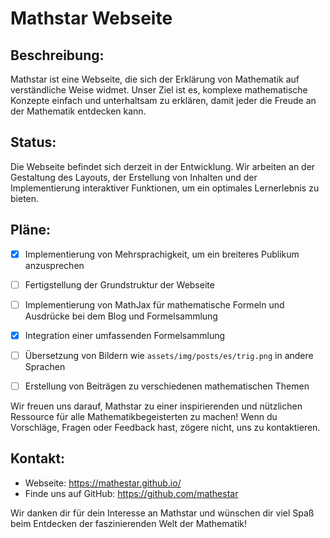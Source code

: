 # Mathstar Webseite

## Beschreibung:
Mathstar ist eine Webseite, die sich der Erklärung von Mathematik auf verständliche Weise widmet. Unser Ziel ist es, komplexe mathematische Konzepte einfach und unterhaltsam zu erklären, damit jeder die Freude an der Mathematik entdecken kann.

## Status:
Die Webseite befindet sich derzeit in der Entwicklung. Wir arbeiten an der Gestaltung des Layouts, der Erstellung von Inhalten und der Implementierung interaktiver Funktionen, um ein optimales Lernerlebnis zu bieten.

## Pläne:
- [x] Implementierung von Mehrsprachigkeit, um ein breiteres Publikum anzusprechen
- [ ] Fertigstellung der Grundstruktur der Webseite
- [ ] Implementierung von MathJax für mathematische Formeln und Ausdrücke bei dem Blog und Formelsammlung
- [x] Integration einer umfassenden Formelsammlung
- [ ] Übersetzung von Bildern wie `assets/img/posts/es/trig.png` in andere Sprachen
- [ ] Erstellung von Beiträgen zu verschiedenen mathematischen Themen


Wir freuen uns darauf, Mathstar zu einer inspirierenden und nützlichen Ressource für alle Mathematikbegeisterten zu machen! Wenn du Vorschläge, Fragen oder Feedback hast, zögere nicht, uns zu kontaktieren.

## Kontakt:
- Webseite: https://mathestar.github.io/
- Finde uns auf GitHub: https://github.com/mathestar

Wir danken dir für dein Interesse an Mathstar und wünschen dir viel Spaß beim Entdecken der faszinierenden Welt der Mathematik!
